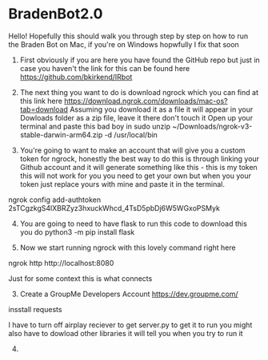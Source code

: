 # BradenBot2.0

Hello! Hopefully this should walk you through step by step on how to run the Braden Bot on Mac, if you're on Windows hopwfully I fix that soon 

1) First obviously if you are here you have found the GitHub repo but just in case you haven't the link for this can be found here 
https://github.com/bkirkend/IRbot

2) The next thing you want to do is download ngrock which you can find at this link here 
https://download.ngrok.com/downloads/mac-os?tab=download
Assuming you download it as a file it will appear in your Dowloads folder as a zip file, leave it there don't touch it 
Open up your terminal and paste this bad boy in sudo unzip ~/Downloads/ngrok-v3-stable-darwin-arm64.zip -d /usr/local/bin

3) You're going to want to make an account that will give you a custom token for ngrock, honestly the best way to do this is through linking 
your Github account and it will generate something like this - this is my token this will not work for you you need to get your own but when you 
your token just replace yours with mine and paste it in the terminal. 

ngrok config add-authtoken 2sTCgzkgS4lXBRZyz3hxuckWhcd_4TsD5pbDj6W5WGxoPSMyk

4) You are going to need to have flask to run this code to download this you do 
python3 -m pip install flask


4) Now we start running ngrock with this lovely command right here 

ngrok http http://localhost:8080

Just for some context this is what connects

3) Create a GroupMe Developers Account https://dev.groupme.com/


insstall requests 

I have to turn off airplay reciever to get server.py to get it to run you might also have to dowload other libraries it will tell you when you 
try to run it 

4) 
